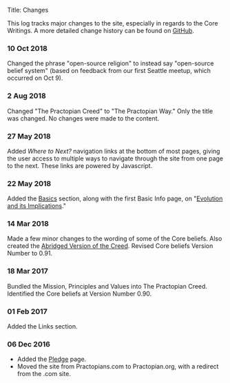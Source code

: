 Title: Changes

This log tracks major changes to the site, especially in regards to the Core Writings. A more detailed change history can be found on <a href="https://github.com/hbowie/practopian2/" target="ref">GitHub</a>.

### 10 Oct 2018

Changed the phrase "open-source religion" to instead say "open-source belief system" (based on feedback from our first Seattle meetup, which occurred on Oct 9).

### 2 Aug 2018

Changed "The Practopian Creed" to "The Practopian Way." Only the title was changed. No changes were made to the content. 

### 27 May 2018

Added *Where to Next?* navigation links at the bottom of most pages, giving the user access to multiple ways to navigate through the site from one page to the next. These links are powered by Javascript. 

### 22 May 2018

Added the [Basics](../basics/index.html) section, along with the first Basic Info page, on "[Evolution and its Implications](../basics/evolution-and-its-implications.html)." 

### 14 Mar 2018

Made a few minor changes to the wording of some of the Core beliefs. Also created the [Abridged Version of the Creed](../abridged.html). Revised Core beliefs Version Number to 0.91. 

### 18 Mar 2017

Bundled the Mission, Principles and Values into The Practopian Creed. Identified the Core beliefs at Version Number 0.90. 

### 01 Feb 2017

Added the Links section. 

### 06 Dec 2016  

* Added the [Pledge](pledge.html) page.  
* Moved the site from Practopians.com to Practopian.org, with a redirect from the .com site. 
